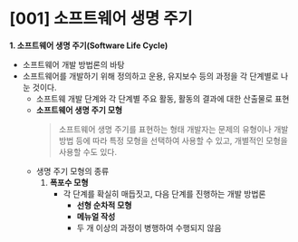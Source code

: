 # [001] 소프트웨어 생명 주기

**1. 소프트웨어 생명 주기(Software Life Cycle)**
- 소프트웨어 개발 방법론의 바탕
- 소프트웨어를 개발하기 위해 정의하고 운용, 유지보수 등의 과정을
각 단계별로 나눈 것이다.
	- 소프트웨 개발 단계와 각 단계별 주요 활동, 활동의 결과에 대한 산출물로 표현
	- **소프트웨어 생명 주기 모형**
		> 소프트웨어 생명 주기를 표현하는 형태
		> 개발자는 문제의 유형이나 개발 방법 등에 따라 특정 모형을 선택하여 사용할 수 있고, 개별적인 모형을 사용할 수도 있다.
	- 생명 주기 모형의 종류
		1. **폭포수 모형**
			- 각 단계를 확실히 매듭짓고, 다음 단계를 진행하는 개발 방법론
				- **선형 순차적 모형**
				- **메뉴얼 작성**
				- 두 개 이상의 과정이 병행하여 수행되지 않음
